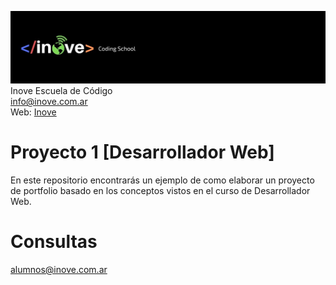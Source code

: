 ![Inove banner](inove.jpg)
Inove Escuela de Código\
info@inove.com.ar\
Web: [Inove](http://inove.com.ar)

# Proyecto 1 [Desarrollador Web]
En este repositorio encontrarás un ejemplo de como elaborar un proyecto de portfolio basado en los conceptos vistos en el curso de Desarrollador Web.

# Consultas
alumnos@inove.com.ar
